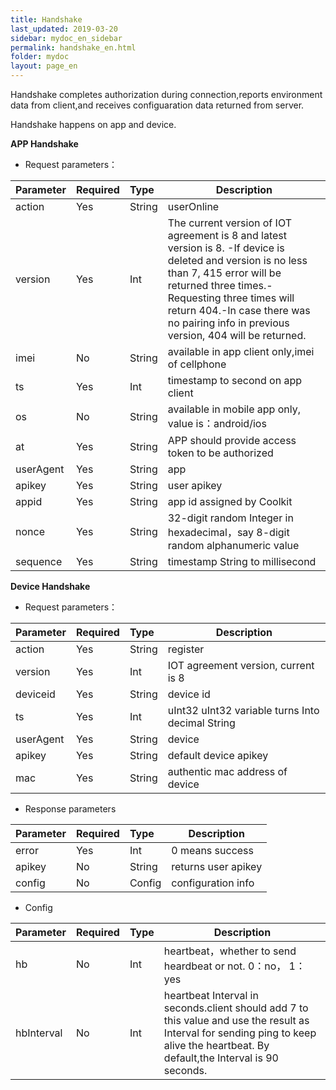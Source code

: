 ```yaml
---
title: Handshake
last_updated: 2019-03-20
sidebar: mydoc_en_sidebar
permalink: handshake_en.html
folder: mydoc
layout: page_en
---
```

 
Handshake completes authorization during connection,reports environment data from client,and receives configuaration data returned from server.

Handshake happens on app and device.

**APP Handshake**
- Request parameters：

|Parameter|Required|Type|Description|
|:----    |:---|:----- |-----   |
|action |Yes  |String |userOnline   |
|version |Yes  |Int |  The current version of IOT agreement is 8 and latest version is 8. -If device is deleted and version is no less than 7, 415 error will be returned three times.-Requesting three times will return 404.-In case there was no pairing info in previous version, 404 will be returned.     |
|imei |No  |String | available in app client only,imei of cellphone   |
|ts |Yes  |Int | timestamp to second on app client   |
|os |No  |String | available in mobile app only, value is：android/ios  |
|at |Yes  |String | APP should provide access token to be authorized  |
|userAgent |Yes  |String | app  |
|apikey |Yes  |String | user apikey  |
|appid |Yes  |String | app id assigned by Coolkit  |
|nonce |Yes  |String | 32-digit random Integer in hexadecimal，say 8-digit random alphanumeric value  |
|sequence |Yes  |String | timestamp String to millisecond  |


**Device Handshake**
- Request parameters：

|Parameter|Required|Type|Description|
|:----    |:---|:----- |-----   |
|action |Yes  |String |register   |
|version |Yes  |Int | IOT agreement version, current is 8    |
|deviceid     |Yes  |String | device id    |
|ts |Yes  |Int | uInt32 uInt32 variable turns Into decimal String   |
|userAgent |Yes  |String | device  |
|apikey |Yes  |String | default device apikey  |
|mac |Yes  |String | authentic mac address of device  |


- Response parameters

|Parameter|Required|Type|Description|
|:----    |:---|:----- |-----   |
|error |Yes  |Int |0 means success   |
|apikey |No  |String | returns user apikey    |
|config     |No  |Config | configuration info    |

- Config

|Parameter|Required|Type|Description|
|:----    |:---|:----- |-----   |
|hb |No  |Int |heartbeat，whether to send heardbeat or not. 0：no， 1：yes   |
|hbInterval |No  |Int | heartbeat Interval in seconds.client should add 7 to this value and use the result as Interval for sending ping to keep alive the heartbeat. By default,the Interval is 90 seconds.   |




